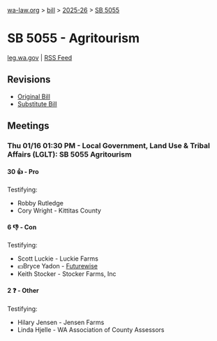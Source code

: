 [wa-law.org](/) > [bill](/bill/) > [2025-26](/bill/2025-26/) > [SB 5055](/bill/2025-26/sb/5055/)

# SB 5055 - Agritourism
[leg.wa.gov](https://app.leg.wa.gov/billsummary?BillNumber=5055&Year=2025&Initiative=false) | [RSS Feed](./rss.xml)

## Revisions
* [Original Bill](1/)
* [Substitute Bill](S/)

## Meetings
### Thu 01/16 01:30 PM - Local Government, Land Use & Tribal Affairs (LGLT): SB 5055 Agritourism
#### 30 👍 - Pro
Testifying:
* Robby Rutledge
* Cory Wright - Kittitas County

#### 6 👎 - Con
Testifying:
* Scott Luckie - Luckie Farms
* 💵Bryce Yadon - [Futurewise](/org/futurewise/)
* Keith Stocker - Stocker Farms, Inc

#### 2 ❓ - Other
Testifying:
* Hilary Jensen - Jensen Farms
* Linda Hjelle - WA Association of County Assessors
